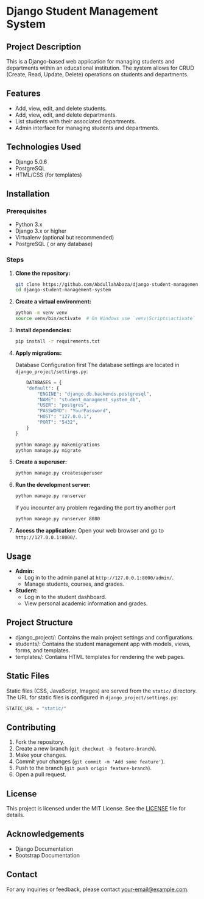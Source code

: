 # Django Student Management System

## Project Description

This is a Django-based web application for managing students and departments within an educational institution. The system allows for CRUD (Create, Read, Update, Delete) operations on students and departments.

## Features

- Add, view, edit, and delete students.
- Add, view, edit, and delete departments.
- List students with their associated departments.
- Admin interface for managing students and departments.

## Technologies Used

- Django 5.0.6
- PostgreSQL
- HTML/CSS (for templates)

## Installation

### Prerequisites

- Python 3.x
- Django 3.x or higher
- Virtualenv (optional but recommended)
- PostgreSQL ( or any database)

### Steps

1. **Clone the repository:**

   ```bash
   git clone https://github.com/AbdullahAbaza/django-student-management-system.git
   cd django-student-management-system
   ```

2. **Create a virtual environment:**

   ```bash
   python -m venv venv
   source venv/bin/activate  # On Windows use `venv\Scripts\activate`
   ```

3. **Install dependencies:**

   ```bash
   pip install -r requirements.txt
   ```

4. **Apply migrations:**

   Database Configuration first
   The database settings are located in `django_project/settings.py`:

   ```python
       DATABASES = {
       "default": {
           "ENGINE": "django.db.backends.postgresql",
           "NAME": "student_managment_system_db",
           "USER": "postgres",
           "PASSWORD": "YourPassword",
           "HOST": "127.0.0.1",
           "PORT": "5432",
       }
   }

   ```

   ```bash
   python manage.py makemigrations
   python manage.py migrate
   ```

5. **Create a superuser:**

   ```bash
   python manage.py createsuperuser
   ```

6. **Run the development server:**

   ```bash
   python manage.py runserver
   ```

   if you incounter any problem regarding the port try another port

   ```bash
   python manage.py runserver 8080
   ```

7. **Access the application:**
   Open your web browser and go to `http://127.0.0.1:8000/`.

## Usage

- **Admin:**
  - Log in to the admin panel at `http://127.0.0.1:8000/admin/`.
  - Manage students, courses, and grades.
- **Student:**
  - Log in to the student dashboard.
  - View personal academic information and grades.

## Project Structure

- django_project/: Contains the main project settings and configurations.
- students/: Contains the student management app with models, views, forms, and templates.
- templates/: Contains HTML templates for rendering the web pages.

## Static Files

Static files (CSS, JavaScript, Images) are served from the `static/` directory. The URL for static files is configured in `django_project/settings.py`:

```python
STATIC_URL = "static/"

```

## Contributing

1. Fork the repository.
2. Create a new branch (`git checkout -b feature-branch`).
3. Make your changes.
4. Commit your changes (`git commit -m 'Add some feature'`).
5. Push to the branch (`git push origin feature-branch`).
6. Open a pull request.

## License

This project is licensed under the MIT License. See the [LICENSE](LICENSE) file for details.

## Acknowledgements

- Django Documentation
- Bootstrap Documentation

## Contact

For any inquiries or feedback, please contact [your-email@example.com](mailto:your-email@example.com).
